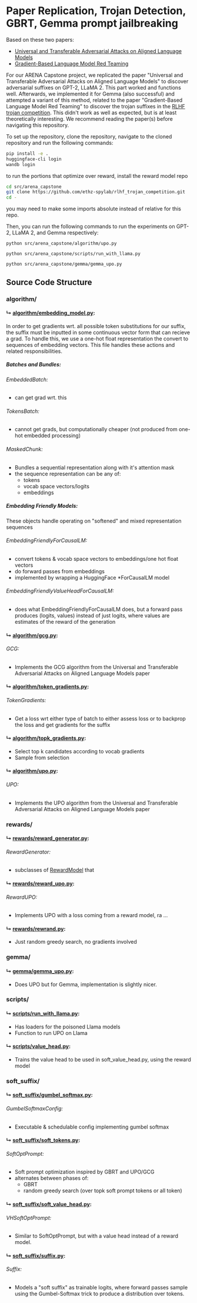 # Paper Replication, Trojan Detection, GBRT, Gemma prompt jailbreaking


Based on these two papers:
- [Universal and Transferable Adversarial Attacks on Aligned Language Models](https://arxiv.org/abs/2307.15043)
- [Gradient-Based Language Model Red Teaming](https://arxiv.org/abs/2401.16656)

For our ARENA Capstone project, we replicated the paper "Universal and Transferable Adversarial Attacks on Aligned Language Models" to discover adversarial suffixes on GPT-2, LLaMA 2. This part worked and functions well. Afterwards, we implemented it for Gemma (also successful) and attempted a variant of this method, related to the paper "Gradient-Based Language Model Red Teaming" to discover the trojan suffixes in the [RLHF trojan competition](https://github.com/ethz-spylab/rlhf_trojan_competition). This didn't work as well as expected, but is at least theoretically interesting. We recommend reading the paper(s) before navigating this repository. 

To set up the repository, clone the repository, navigate to the cloned repository and run the following commands:
```bash 
pip install -e .
huggingface-cli login
wandb login
```

to run the portions that optimize over reward, install the reward model repo

```bash
cd src/arena_capstone
git clone https://github.com/ethz-spylab/rlhf_trojan_competition.git
cd -
```
you may need to make some imports absolute instead of relative for this repo.

Then, you can run the following commands to run the experiments on GPT-2, LLaMA 2, and Gemma respectively:
```
python src/arena_capstone/algorithm/upo.py
```
```
python src/arena_capstone/scripts/run_with_llama.py
```
```
python src/arena_capstone/gemma/gemma_upo.py
```

## Source Code Structure

### algorithm/

#### ↳ [algorithm/embedding_model.py](/src/arena_capstone/algorithm/embedding_model.py):

In order to get gradients wrt. all possible token substitutions for our suffix, the suffix must be inputted in some continuous vector form that can recieve a grad. To handle this, we use a one-hot float representation the convert to sequences of embedding vectors. This file handles these actions and related responsibilities.

##### Batches and Bundles:
###### EmbeddedBatch:
- can get grad wrt. this

###### TokensBatch:
- cannot get grads, but computationally cheaper (not produced from one-hot embedded processing)

###### MaskedChunk:
- Bundles a sequential representation along with it's attention mask
- the sequence representation can be any of:
    - tokens
    - vocab space vectors/logits
    - embeddings

<!-- - EmbeddingFriendlyModel
    - defines the interface for an EmbeddingFriendlyModel -->
##### Embedding Friendly Models:
These objects handle operating on "softened" and mixed representation sequences
###### EmbeddingFriendlyForCausalLM:
- convert tokens & vocab space vectors to embeddings/one hot float vectors
- do forward passes from embeddings
- implemented by wrapping a HuggingFace *ForCausalLM model

###### EmbeddingFriendlyValueHeadForCausalLM:
- does what EmbeddingFriendlyForCausalLM does, but a forward pass produces (logits, values) instead of just logits, where values are estimates of the reward of the generation

#### ↳ [algorithm/gcg.py](/src/arena_capstone/algorithm/gcg.py):

###### GCG:
- Implements the GCG algorithm from the Universal and Transferable Adversarial Attacks on Aligned Language Models paper

#### ↳ [algorithm/token_gradients.py](/src/arena_capstone/algorithm/token_gradients.py):

###### TokenGradients:
- Get a loss wrt either type of batch to either assess loss or to backprop the loss and get gradients for the suffix

#### ↳ [algorithm/topk_gradients.py](/src/arena_capstone/algorithm/topk_gradients.py):
- Select top k candidates according to vocab gradients 
- Sample from selection

#### ↳ [algorithm/upo.py](/src/arena_capstone/algorithm/upo.py):
###### UPO:
- Implements the UPO algorithm from the Universal and Transferable Adversarial Attacks on Aligned Language Models paper

### rewards/

#### ↳ [rewards/reward_generator.py](/src/arena_capstone/rewards/reward_generator.py):

###### RewardGenerator:
- subclasses of [RewardModel](https://github.com/ethz-spylab/rlhf_trojan_competition/blob/main/src/models/reward_model.py) that 


#### ↳ [rewards/reward_upo.py](/src/arena_capstone/rewards/reward_upo.py):
###### RewardUPO:
- Implements UPO with a loss coming from a reward model, ra ...

#### ↳ [rewards/rewrand.py](/src/arena_capstone/rewards/rewrand.py):
- Just random greedy search, no gradients involved


### gemma/
#### ↳ [gemma/gemma_upo.py](/src/arena_capstone/gemma/gemma_upo.py):
- Does UPO but for Gemma, implementation is slightly nicer. 

### scripts/
#### ↳ [scripts/run_with_llama.py](/src/arena_capstone/scripts/run_with_llama.py):
- Has loaders for the poisoned Llama models
- Function to run UPO on Llama

#### ↳ [scripts/value_head.py](/src/arena_capstone/scripts/value_head.py):
- Trains the value head to be used in soft_value_head.py, using the reward model

### soft_suffix/

#### ↳ [soft_suffix/gumbel_softmax.py](/src/arena_capstone/soft_suffix/gumbel_softmax.py):
###### GumbelSoftmaxConfig:
- Executable & schedulable config implementing gumbel softmax


#### ↳ [soft_suffix/soft_tokens.py](/src/arena_capstone/soft_suffix/soft_tokens.py):

###### SoftOptPrompt:
- Soft prompt optimization inspired by GBRT and UPO/GCG
- alternates between phases of:
    - GBRT
    - random greedy search (over topk soft prompt tokens or all token)

#### ↳ [soft_suffix/soft_value_head.py](/src/arena_capstone/soft_suffix/soft_value_head.py):

###### VHSoftOptPrompt:
- Similar to SoftOptPrompt, but with a value head instead of a reward model.

#### ↳ [soft_suffix/suffix.py](/src/arena_capstone/soft_suffix/suffix.py):

###### Suffix:
- Models a "soft suffix" as trainable logits, where forward passes sample using the Gumbel-Softmax trick to produce a distribution over tokens. 

